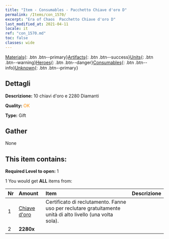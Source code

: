```yaml
---
title: "Item - Consumables - Pacchetto Chiave d'oro D"
permalink: /Items/con_1570/
excerpt: "Era of Chaos  Pacchetto Chiave d'oro D"
last_modified_at: 2021-04-11
locale: it
ref: "con_1570.md"
toc: false
classes: wide
---
```

 [Materials](/it/Items/){: .btn .btn--primary}[Artifacts](/it/Items/Artifacts/){: .btn .btn--success}[Units](/it/Items/Units/){: .btn .btn--warning}[Heroes](/it/Items/Heroes/){: .btn .btn--danger}[Consumables](/it/Items/Consumables/){: .btn .btn--info}[Unknown](/it/Items/Unknown/){: .btn .btn--primary}

## Dettagli
 **Descrizione:** 10 chiavi d'oro e 2280 Diamanti

 **Quality:** <span style="color: #FF8C00">OK</span>

 **Type:** Gift

## Gather

  None

## This item contains:

 **Required Level to open:** 1

 1 You would get **ALL** items  from:

  | Nr | Amount |     Item    | Descrizione |
  |:---|:-------|:------------|:-----------:|
  | 1 | [Chiave d'oro](/it/Items/con_783/) | Certificato di reclutamento. Fanne uso per reclutare gratuitamente unità di alto livello (una volta sola). | 
  | 2 |  **2280x** | <i class="fas fa-gem"/> |  | 
